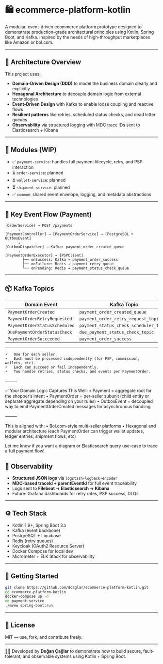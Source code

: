 # 🛍️ ecommerce-platform-kotlin

A modular, event-driven ecommerce platform prototype designed to demonstrate production-grade architectural principles
using Kotlin, Spring Boot, and Kafka.
Inspired by the needs of high-throughput marketplaces like Amazon or bol.com.

---

## 🧱 Architecture Overview

This project uses:

- **Domain-Driven Design (DDD)** to model the business domain clearly and explicitly
- **Hexagonal Architecture** to decouple domain logic from external technologies
- **Event-Driven Design** with Kafka to enable loose coupling and reactive flows
- **Resilient patterns** like retries, scheduled status checks, and dead letter queues
- **Observability** via structured logging with MDC trace IDs sent to Elasticsearch + Kibana

---

## 🧩 Modules (WIP)

- ✅ `payment-service`: handles full payment lifecycle, retry, and PSP interaction
- ⏳ `order-service`: planned
- ⏳ `wallet-service`: planned
- ⏳ `shipment-service`: planned
- ✅ `common`: shared event envelope, logging, and metadata abstractions

---

## 🔁 Key Event Flow (Payment)

```text
[OrderService] → POST /payments
      ↓
[PaymentController] → [PaymentOrderService] → [PostgreSQL + OutboxEvent]
      ↓
[OutboxDispatcher] → Kafka: payment_order_created_queue
      ↓
[PaymentOrderExecutor] → [PSPClient]
        ├── onSuccess: Kafka → payment_order_success
        ├── onFailure: Redis → payment_retry_queue
        └── onPending: Redis → payment_status_check_queue
```

---

## 📦 Kafka Topics

| Domain Event                  | Kafka Topic                            |
|-------------------------------|----------------------------------------|
| `PaymentOrderCreated`         | `payment_order_created_queue`          |
| `PaymentOrderRetryRequested`  | `payment_order_retry_request_topic`    |
| `PaymentOrderStatusScheduled` | `payment_status_check_scheduler_topic` |
| `DuePaymentOrderStatusCheck`  | `due_payment_status_check_topic`       |
| `PaymentOrderSucceeded`       | `payment_order_success`                |

---

	•	One for each seller.
	•	Each must be processed independently (for PSP, commission, wallets, etc).
	•	Each can succeed or fail independently.
	•	You handle retries, status checks, and events per PaymentOrder.

⸻

✅ Your Domain Logic Captures This Well:
• Payment = aggregate root for the shopper’s intent
• PaymentOrder = per-seller subunit (child entity or separate aggregate depending on your rules)
• OutboxEvent = decoupled way to emit PaymentOrderCreated messages for asynchronous handling

⸻

This is aligned with:
• Bol.com-style multi-seller platforms
• Hexagonal and modular architecture (each PaymentOrder can trigger wallet updates, ledger entries, shipment flows, etc)

Let me know if you want a diagram or Elasticsearch query use-case to trace a full payment flow!

## 🧠 Observability

- **Structured JSON logs** via `logstash-logback-encoder`
- **MDC-based traceId + parentEventId** for full event traceability
- Logs sent to **Filebeat → Elasticsearch → Kibana**
- Future: Grafana dashboards for retry rates, PSP success, DLQs

---

## ⚙️ Tech Stack

- Kotlin 1.9+, Spring Boot 3.x
- Kafka (event backbone)
- PostgreSQL + Liquibase
- Redis (retry queues)
- Keycloak (OAuth2 Resource Server)
- Docker Compose for local dev
- Micrometer + ELK Stack for observability

---

## 🚀 Getting Started

```bash
git clone https://github.com/dcaglar/ecommerce-platform-kotlin.git
cd ecommerce-platform-kotlin
docker-compose up -d
cd payment-service
./mvnw spring-boot:run
```

---

## 📜 License

MIT — use, fork, and contribute freely.

---


👨‍💻 Developed by **Doğan Çağlar** to demonstrate how to build secure, fault-tolerant, and observable systems using
Kotlin + Spring Boot.
